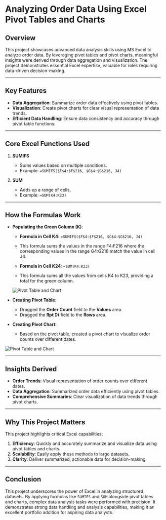 # **Analyzing Order Data Using Excel Pivot Tables and Charts**

## **Overview**
This project showcases advanced data analysis skills using MS Excel to analyze order data. By leveraging pivot tables and pivot charts, meaningful insights were derived through data aggregation and visualization. The project demonstrates essential Excel expertise, valuable for roles requiring data-driven decision-making.

---

## **Key Features**
- **Data Aggregation**: Summarize order data effectively using pivot tables.
- **Visualization**: Create pivot charts for clear visual representation of data trends.
- **Efficient Data Handling**: Ensure data consistency and accuracy through pivot table functions.

---

## **Core Excel Functions Used**
1. **SUMIFS**
   - Sums values based on multiple conditions.
   - Example: `=SUMIFS($F$4:$F$216, $G$4:$G$216, J4)`

2. **SUM**
   - Adds up a range of cells.
   - Example: `=SUM(K4:K23)`

---

## **How the Formulas Work**
- **Populating the Green Column (K)**:
  - **Formula in Cell K4**: `=SUMIFS($F$4:$F$216, $G$4:$G$216, J4)`
  - This formula sums the values in the range F4:F216 where the corresponding values in the range G4:G216 match the value in cell J4.

  - **Formula in Cell K24**: `=SUM(K4:K23)`
  - This formula sums all the values from cells K4 to K23, providing a total for the green column.
 
  ![Pivot Table and Chart](Project_06_Image(1).png)

- **Creating Pivot Table**:
  - Dragged the **Order Count** field to the **Values** area.
  - Dragged the **Rpt Dt** field to the **Rows** area.

- **Creating Pivot Chart**:
  - Based on the pivot table, created a pivot chart to visualize order counts over different dates.

![Pivot Table and Chart](Project_06_Image(2).png)

---

## **Insights Derived**
- **Order Trends**: Visual representation of order counts over different dates.
- **Data Aggregation**: Summarized order data efficiently using pivot tables.
- **Comprehensive Summaries**: Clear visualization of data trends through pivot charts.

---

## **Why This Project Matters**
This project highlights critical Excel capabilities:
1. **Efficiency**: Quickly and accurately summarize and visualize data using pivot tables and charts.
2. **Scalability**: Easily apply these methods to large datasets.
3. **Clarity**: Deliver summarized, actionable data for decision-making.

---

## **Conclusion**
This project underscores the power of Excel in analyzing structured datasets. By applying formulas like `SUMIFS` and `SUM` alongside pivot tables and charts, complex data analysis tasks were performed with precision. It demonstrates strong data handling and analysis capabilities, making it an excellent portfolio addition for aspiring data analysts.


